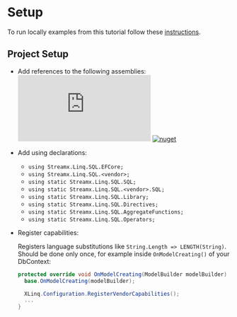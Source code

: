 # Setup

To run locally examples from this tutorial follow these [instructions](RunLocally.md).

## Project Setup

- Add references to the following assemblies: [![nuget](https://img.shields.io/nuget/vpre/Streamx.Linq.SQL?label=XLINQ%20SQL)](https://www.nuget.org/packages/Streamx.Linq.SQL)
[![nuget](https://img.shields.io/nuget/vpre/Streamx.Linq.SQL.EFCore?label=XLINQ%20EF%20Core)](https://www.nuget.org/packages/Streamx.Linq.SQL.EFCore)
- Add using declarations:

  - `using Streamx.Linq.SQL.EFCore;`
  - `using Streamx.Linq.SQL.<vendor>;`
  - `using static Streamx.Linq.SQL.SQL;`
  - `using static Streamx.Linq.SQL.<vendor>.SQL;`
  - `using static Streamx.Linq.SQL.Library;`
  - `using static Streamx.Linq.SQL.Directives;`
  - `using static Streamx.Linq.SQL.AggregateFunctions;`
  - `using static Streamx.Linq.SQL.Operators;`

- Register capabilities:

  Registers language substitutions like `String.Length => LENGTH(String)`. Should be done only once, for example inside `OnModelCreating()` of your DbContext:

  ```cs
  protected override void OnModelCreating(ModelBuilder modelBuilder) {
    base.OnModelCreating(modelBuilder);

    XLinq.Configuration.RegisterVendorCapabilities();
    ...
  }
  ```
